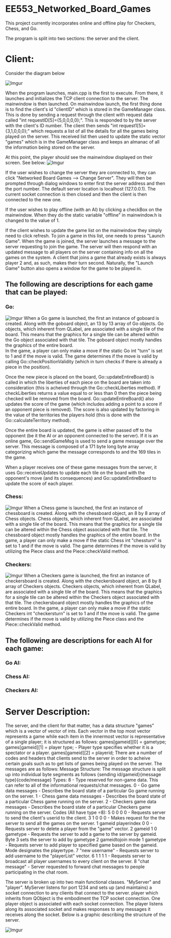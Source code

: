 # EE553_Networked_Board_Games
This project currently incorporates online and offline play for Checkers, Chess, and Go. 

The program is split into two sections: the server and the client. 

# Client:
Consider the diagram below

![Imgur](http://i.imgur.com/7oBk5y9.png)

When the program launches, main.cpp is the first to execute. From there, it launches and initializes the TCP client connection to the server.
The mainwindow is then launched. On mainwindow launch, the first thing done is to find the client's id "clientID" which is stored in the GameManager class. 
This is done by sending a request through the client with request data called "int requestID[5]={5,0,0,0,0};". This is responded to by the server with the 
client's ID number. The client then sends "int request1[5]={3,1,0,0,0};" which requests a list of all the details for all the games being played on the server. 
This received list then used to update the static vector "games" which is in the GameManager class and keeps an almanac of all the information being stored on the server.

At this point, the player should see the mainwindow displayed on their screen. See below:
![Imgur](http://i.imgur.com/zgZODmI.png)

If the user wishes to change the server they are connected to, they can click "Networked Board Games --> Change Server". 
They will then be prompted through dialog windows to enter first the server address and then the port number. The default server location is localhost (127.0.0.1). 
The current socket connection is then closed and then the client is then connected to the new one.

If the user wishes to play offline (with an AI) by clicking a checkBox on the mainwindow. When they do the static variable "offline" in mainwindow.h is changed to the value of 1. 

If the client wishes to update the game list on the mainwindow they simply need to click refresh. To join a game in this list, one needs to press "Launch Game".
When the game is joined, the server launches a message to the server requesting to join the game. The server will then respond with an updated message to all players on the server containing info on all the games on the system.
A client that joins a game that already exists is always player 2 and, as such, makes their turn second. Naturally, the "Launch Game" button also opens a window for the game to be played in.

## The following are descriptions for each game that can be played:

### Go:
![Imgur](http://i.imgur.com/XEgMN7M.png)
When a Go game is launched, the first an instance of goboard is created. Along with the goboard object, an 13 by 13 array of Go objects.
Go objects, which inherent from QLabel, are associated with a single tile of the board. This means that the graphics for a single tile can be altered within the Go object associated with that tile. The goboard object mostly handles the graphics of the entire board.  
In the game, a player can only make a move if the static Go int "turn" is set to 1 and if the move is valid. The game determines if the move is valid by calling Go::checkPositionValidity (which in turn checks if there is already a piece in the position).

Once the new piece is placed on the board, Go::updateEntireBoard() is called in which the liberties of each piece on the board are taken into consideration (this is acheived through the Go::checkLiberties method). If checkLiberties returns a value equal to or less than 0 then the piece being checked will be removed from the board. Go::updateEntireBoard() also updates the score of the game (which includes adding a point to a score if an opponent piece is removed). The score is also updated by factoring in the value of the territories the players hold (this is done with the Go::calculateTerritory method). 

Once the entire board is updated, the game is either passed off to the opponent (be it the AI or an opponent connected to the server).
If it is an online game, Go::sendGameMsg is used to send a game message over the server. This message is composed of a 171 byte long byte array categorizing which game the message corresponds to and the 169 tiles in the game.

When a player receives one of these game messages from the server, it uses Go::receiveUpdates to update each tile on the board with the opponent's move (and its consequences) and Go::updateEntireBoard to update the score of each player.

### Chess:
![Imgur](http://i.imgur.com/IbNoJMY.png)
When a Chess game is launched, the first an instance of chessboard is created. Along with the chessboard object, an 8 by 8 array of Chess objects. Chess objects, which inherent from QLabel, are associated with a single tile of the board. This means that the graphics for a single tile can be altered within the Chess object associated with that tile. The chessboard object mostly handles the graphics of the entire board. In the game, a player can only make a move if the static Chess int "chessturn" is set to 1 and if the move is valid. The game determines if the move is valid by utilizing the Piece class and the Piece::checkValid method.

### Checkers:
![Imgur](http://i.imgur.com/An8N6EL.png)
When a Checkers game is launched, the first an instance of checkersboard is created. Along with the checkersboard object, an 8 by 8 array of Checkers objects. Checkers objects, which inherent from QLabel, are associated with a single tile of the board. This means that the graphics for a single tile can be altered within the Checkers object associated with that tile. The checkersboard object mostly handles the graphics of the entire board. In the game, a player can only make a move if the static Checkers int "checkersturn" is set to 1 and if the move is valid.  The game determines if the move is valid by utilizing the Piece class and the Piece::checkValid method.

## The following are descriptions for each AI for each game:
### Go AI:

### Chess AI:

### Checkers AI:


# Server Description:
The server, and the client for that matter, has a data structure "games" which is a vector of vector of ints. Each vector in the top most vector represents a game while each item in the innermost vector is representative of a single player; it is structured as follows:
games[gameid][0] = gametype;
games[gameid][1] = player type; - Player type specifies whether it is a spectator or a player.
games[gameid][2] = playerid;
There are a number of codes and headers that clients send to the server in order to acheive certain goals such as to get lists of games being played on the server. The messages are as follows:
Message Structure:
The message structure is split up into individual byte segments as follows
{sending id/gameid}{message type}{code/message}
Types:
8 - Type reserved for non-game data. This can refer to all of the informational requests/chat messages.
0 - Go game data messages - Describes the board state of a particular Go game running on the server.
1 - Chess game data messages - Describes the board state of a particular Chess game running on the server.
2 - Checkers game data messages - Describes the board state of a particular Checkers game running on the server.
Codes (All have type =8):
5 0 0 0 0 - Requests server to send the client's userid to the client.
3 1 0 0 0 - Makes request for the the server to send all the games on the server.
1 gameid playerindex 0 0 - Requests server to delete a player from the "game" vector.
2 gameid 1 0 gametype - Requests the server to add a game to the server by gameid. Byte 3 sets the server to add by gametype
2 gameidtojoin mode 1 gametype - Requests server to add player to specified game based on the gameid. Mode designates the playertype.
7 "new username" - Requests server to add username to the "playerList" vector. 
6 1 1 1 1 - Requests server to broadcast all player usernames to every client on the server.
8 "chat message" - Server requested to forward chat messages to people participating in the chat room.

The server is broken up into two main functional classes. "MyServer" and "player". MyServer listens for port 1234 and sets up (and maintains) a socket connection to any clients that connect to the server. player which inherits from QObject is the embodiment the TCP socket connection. One player object is associated with each socket connection. The player listens along its associated socket and makes responses to any messages it receives along the socket. Below is a graphic describing the structure of the server.

![Imgur](http://i.imgur.com/MotFu7d.png)

